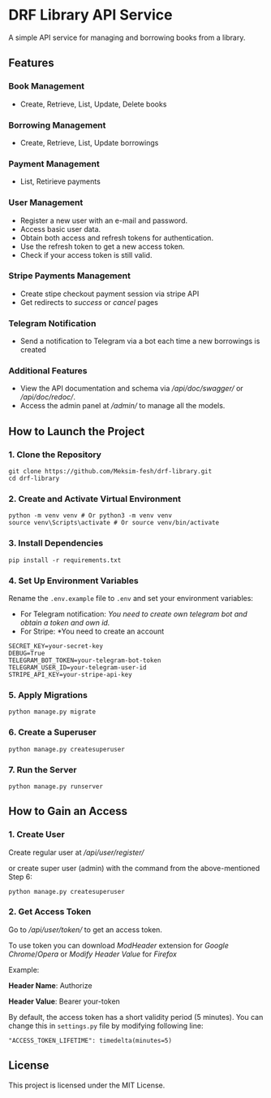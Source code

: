 # DRF Library API Service

A simple API service for managing and borrowing books from a library.

## Features

### Book Management
- Create, Retrieve, List, Update, Delete books

### Borrowing Management
- Create, Retrieve, List, Update borrowings

### Payment Management
- List, Retirieve payments

### User Management
- Register a new user with an e-mail and password.
- Access basic user data.
- Obtain both access and refresh tokens for authentication.
- Use the refresh token to get a new access token.
- Check if your access token is still valid.  

### Stripe Payments Management
- Create stipe checkout payment session via stripe API
- Get redirects to *success* or *cancel* pages 

### Telegram Notification
- Send a notification to Telegram via a bot each time a new borrowings is created

### Additional Features 
- View the API documentation and schema via */api/doc/swagger/* or */api/doc/redoc/*.
- Access the admin panel at */admin/* to manage all the models.

## How to Launch the Project

### 1. Clone the Repository

```
git clone https://github.com/Meksim-fesh/drf-library.git
cd drf-library
```
### 2. Create and Activate Virtual Environment

```
python -m venv venv # Or python3 -m venv venv
source venv\Scripts\activate # Or source venv/bin/activate
```

### 3. Install Dependencies

```
pip install -r requirements.txt
```

### 4. Set Up Environment Variables

Rename the `.env.example` file to `.env` and set your environment variables:

- For Telegram notification: *You need to create own telegram bot and obtain a token and own id.*
- For Stripe: *You need to create an account

```
SECRET_KEY=your-secret-key
DEBUG=True
TELEGRAM_BOT_TOKEN=your-telegram-bot-token
TELEGRAM_USER_ID=your-telegram-user-id
STRIPE_API_KEY=your-stripe-api-key
```

### 5. Apply Migrations

```
python manage.py migrate
```

### 6. Create a Superuser

```
python manage.py createsuperuser
```

### 7. Run the Server

```
python manage.py runserver
```
## How to Gain an Access

### 1. Create User

Create regular user at */api/user/register/*

or create super user (admin) with the command from the above-mentioned Step 6:

```
python manage.py createsuperuser
```

### 2. Get Access Token

Go to */api/user/token/* to get an access token.

To use token you can download *ModHeader* extension for *Google Chrome*/*Opera* or *Modify Header Value* for *Firefox*

Example:

**Header Name**: Authorize

**Header Value**: Bearer your-token

By default, the access token has a short validity period (5 minutes). You can change this in `settings.py` file by modifying following line:

```
"ACCESS_TOKEN_LIFETIME": timedelta(minutes=5)
```

## License

This project is licensed under the MIT License.
